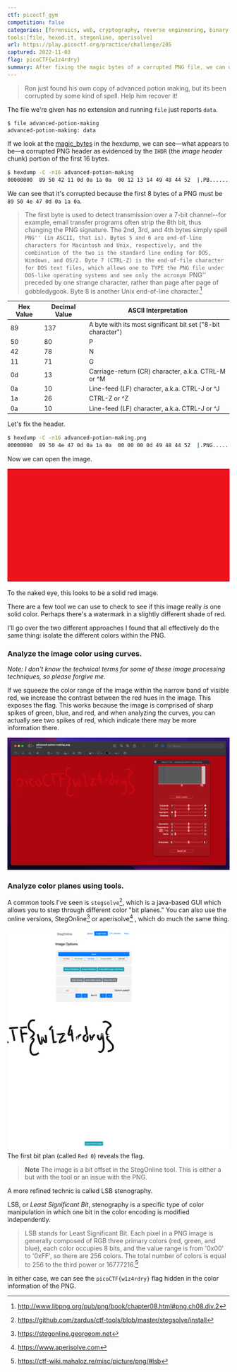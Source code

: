 ```yaml
---
ctf: picoctf_gym
competition: false
categories: [forensics, web, cryptography, reverse engineering, binary exploitation]
tools:[file, hexed.it, stegonline, aperisolve]
url: https://play.picoctf.org/practice/challenge/205
captured: 2022-11-03
flag: picoCTF{w1z4rdry}
summary: After fixing the magic bytes of a corrupted PNG file, we can discover the flag within the red layer by adjusting the image curves or by using a color plane inspection tool
---
```


> Ron just found his own copy of advanced potion making, but its been corrupted by some kind of spell. Help him recover it!

The file we're given has no extension and running `file` just reports `data`.

```shell
$ file advanced-potion-making
advanced-potion-making: data
```

If we look at the [magic_bytes](../../reference/magic_bytes.md) in the hexdump, we can see—what appears to be—a corrupted PNG header as evidenced by the `IHDR` (the _image header_ chunk) portion of the first 16 bytes.

```bash
$ hexdump -C -n16 advanced-potion-making
00000000  89 50 42 11 0d 0a 1a 0a  00 12 13 14 49 48 44 52  |.PB.........IHDR|
```

We can see that it's corrupted because the first 8 bytes of a PNG must be `89 50 4e 47 0d 0a 1a 0a`.

> The first byte is used to detect transmission over a 7-bit channel--for example, email transfer programs often strip the 8th bit, thus changing the PNG signature. The 2nd, 3rd, and 4th bytes simply spell ``PNG'' (in ASCII, that is). Bytes 5 and 6 are end-of-line characters for Macintosh and Unix, respectively, and the combination of the two is the standard line ending for DOS, Windows, and OS/2. Byte 7 (CTRL-Z) is the end-of-file character for DOS text files, which allows one to TYPE the PNG file under DOS-like operating systems and see only the acronym ``PNG'' preceded by one strange character, rather than page after page of gobbledygook. Byte 8 is another Unix end-of-line character.[^1]

| Hex Value | Decimal  Value | ASCII Interpretation                                         |
| --------- | -------------- | ------------------------------------------------------------ |
| 89        | 137            | A byte with its most significant bit set ("8-bit character") |
| 50        | 80             | P                                                            |
| 42        | 78             | N                                                            |
| 11        | 71             | G                                                            |
| 0d        | 13             | Carriage-return (CR) character, a.k.a. CTRL-M or ^M          |
| 0a        | 10             | Line-feed (LF) character, a.k.a. CTRL-J or ^J                |
| 1a        | 26             | CTRL-Z or ^Z                                                 |
| 0a        | 10             | Line-feed (LF) character, a.k.a. CTRL-J or ^J                |

Let's fix the header.

```bash
$ hexdump -C -n16 advanced-potion-making.png
00000000  89 50 4e 47 0d 0a 1a 0a  00 00 00 0d 49 48 44 52  |.PNG........IHDR|
```

Now we can open the image.

![](./attachments/advanced_potion_making_png.png)

To the naked eye, this looks to be a solid red image. 

There are a few tool we can use to check to see if this image really _is_ one solid color. Perhaps there's a watermark in a slightly different shade of red.

I'll go over the two different approaches I found that all effectively do the same thing: isolate the different colors within the PNG.

### Analyze the image color using curves.

_Note: I don't know the technical terms for some of these image processing techniques, so please forgive me._

If we squeeze the color range of the image within the narrow band of visible red, we increase the contrast between the red hues in the image. This exposes the flag. This works because the image is comprised of sharp spikes of green, blue, and red, and when analyzing the curves, you can actually see two spikes of red, which indicate there may be more information there.

![](./attachments/advanced_potion_making_curves.png)

### Analyze color planes using tools.

A common tools I've seen is `stegsolve`[^2], which is a java-based GUI which allows you to step through different color "bit planes." You can also use the online versions, StegOnline[^3] or aperisolve[^4] , which do much the same thing.

![](attachments/advanced_potion_making_steg_online.png)
The first bit plan (called `Red 0`) reveals the flag.

> **Note**
> The image is a bit offset in the StegOnline tool. This is either a but with the tool or an issue with the PNG.

A more refined technic is called LSB stenography. 

LSB, or _Least Significant Bit_, stenography is a specific type of color manipulation in which one bit in the color encoding is modified independently.

> LSB stands for Least Significant Bit. Each pixel in a PNG image is generally composed of RGB three primary colors (red, green, and blue), each color occupies 8 bits, and the value range is from '0x00' to '0xFF', so there are 256 colors. The total number of colors is equal to 256 to the third power or 16777216.[^5]

In either case, we can see the `picoCTF{w1z4rdry}` flag hidden in the color information of the PNG.

[^1]: http://www.libpng.org/pub/png/book/chapter08.html#png.ch08.div.2
[^2]: https://github.com/zardus/ctf-tools/blob/master/stegsolve/install
[^3]: https://stegonline.georgeom.net
[^4]: https://www.aperisolve.com
[^5]: https://ctf-wiki.mahaloz.re/misc/picture/png/#lsb
